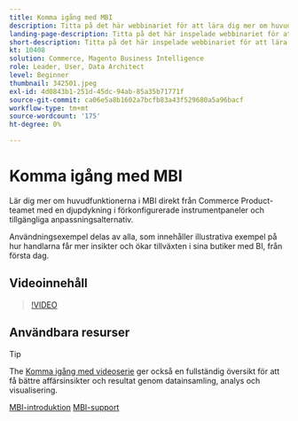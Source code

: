 ```yaml
---
title: Komma igång med MBI
description: Titta på det här webbinariet för att lära dig mer om huvudfunktionerna i MBI för din Adobe Commerce eller Magento Open Source store.
landing-page-description: Titta på det här inspelade webbinariet för att lära dig mer om huvudfunktionerna i MBI för din Adobe Commerce eller Magento Open Source store.
short-description: Titta på det här inspelade webbinariet för att lära dig mer om huvudfunktionerna i MBI för din Adobe Commerce eller Magento Open Source store.
kt: 10408
solution: Commerce, Magento Business Intelligence
role: Leader, User, Data Architect
level: Beginner
thumbnail: 342501.jpeg
exl-id: 4d0843b1-251d-45dc-94ab-85a35b71771f
source-git-commit: ca06e5a8b1602a7bcfb83a43f529680a5a96bacf
workflow-type: tm+mt
source-wordcount: '175'
ht-degree: 0%

---
```


# Komma igång med MBI

Lär dig mer om huvudfunktionerna i MBI direkt från Commerce Product-teamet med en djupdykning i förkonfigurerade instrumentpaneler och tillgängliga anpassningsalternativ.

Användningsexempel delas av alla, som innehåller illustrativa exempel på hur handlarna får mer insikter och ökar tillväxten i sina butiker med BI, från första dag.

## Videoinnehåll

>[!VIDEO](https://video.tv.adobe.com/v/342501?quality=12&learn=on)

## Användbara resurser

>[!TIP]
>
>The [Komma igång med videoserie](https://experienceleague.adobe.com/docs/commerce-learn/tutorials/mbi/introduction/1-overview.html) ger också en fullständig översikt för att få bättre affärsinsikter och resultat genom datainsamling, analys och visualisering.

[MBI-introduktion](https://experienceleague.adobe.com/docs/commerce-business-intelligence/mbi/getting-started.html)
[MBI-support](https://experienceleague.adobe.com/docs/commerce-knowledge-base/kb/troubleshooting/miscellaneous/mbi-service-policies.html)
